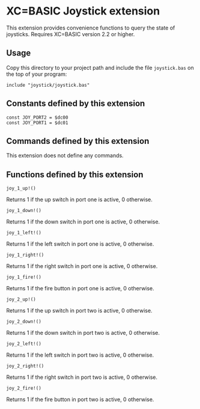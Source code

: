 # XC=BASIC Joystick extension

This extension provides convenience functions to query the state of joysticks. Requires XC=BASIC version 2.2 or higher.

## Usage

Copy this directory to your project path and include the file `joystick.bas` on the top of your program:

	include "joystick/joystick.bas"
	
## Constants defined by this extension

	const JOY_PORT2 = $dc00
	const JOY_PORT1 = $dc01
	
## Commands defined by this extension

This extension does not define any commands.
	
## Functions defined by this extension

	joy_1_up!()
	
Returns 1 if the up switch in port one is active, 0 otherwise.

	joy_1_down!()
	
Returns 1 if the down switch in port one is active, 0 otherwise.

	joy_1_left!()
	
Returns 1 if the left switch in port one is active, 0 otherwise.

	joy_1_right!()
	
Returns 1 if the right switch in port one is active, 0 otherwise.

	joy_1_fire!()
	
Returns 1 if the fire button in port one is active, 0 otherwise.

	joy_2_up!()
	
Returns 1 if the up switch in port two is active, 0 otherwise.

	joy_2_down!()
	
Returns 1 if the down switch in port two is active, 0 otherwise.

	joy_2_left!()
	
Returns 1 if the left switch in port two is active, 0 otherwise.

	joy_2_right!()
	
Returns 1 if the right switch in port two is active, 0 otherwise.

	joy_2_fire!()
	
Returns 1 if the fire button in port two is active, 0 otherwise.


